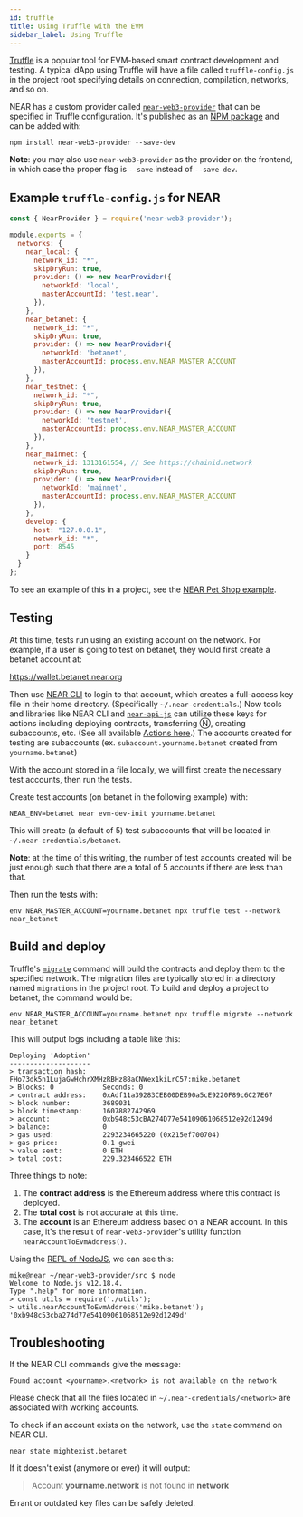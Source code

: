 ```yaml
---
id: truffle
title: Using Truffle with the EVM
sidebar_label: Using Truffle
---
```


[Truffle](https://trufflesuite.com/truffle) is a popular tool for EVM-based smart contract development and testing. A typical dApp using Truffle will have a file called `truffle-config.js` in the project root specifying details on connection, compilation, networks, and so on.

NEAR has a custom provider called [`near-web3-provider`](https://github.com/near/near-web3-provider) that can be specified in Truffle configuration. It's published as an [NPM package](https://npmjs.com/package/near-web3-provider) and can be added with:

    npm install near-web3-provider --save-dev

**Note**: you may also use `near-web3-provider` as the provider on the frontend, in which case the proper flag is `--save` instead of `--save-dev`.

## Example `truffle-config.js` for NEAR

```js
const { NearProvider } = require('near-web3-provider');

module.exports = {
  networks: {
    near_local: {
      network_id: "*",
      skipDryRun: true,
      provider: () => new NearProvider({
        networkId: 'local',
        masterAccountId: 'test.near',
      }),
    },
    near_betanet: {
      network_id: "*",
      skipDryRun: true,
      provider: () => new NearProvider({
        networkId: 'betanet',
        masterAccountId: process.env.NEAR_MASTER_ACCOUNT
      }),
    },
    near_testnet: {
      network_id: "*",
      skipDryRun: true,
      provider: () => new NearProvider({
        networkId: 'testnet',
        masterAccountId: process.env.NEAR_MASTER_ACCOUNT
      }),
    },
    near_mainnet: {
      network_id: 1313161554, // See https://chainid.network
      skipDryRun: true,
      provider: () => new NearProvider({
        networkId: 'mainnet',
        masterAccountId: process.env.NEAR_MASTER_ACCOUNT
      }),
    },
    develop: {
      host: "127.0.0.1",
      network_id: "*",
      port: 8545
    }
  }
};
```

To see an example of this in a project, see the [NEAR Pet Shop example](https://github.com/near-examples/near-pet-shop/blob/master/truffle-config.js).

## Testing

At this time, tests run using an existing account on the network. For example, if a user is going to test on betanet, they would first create a betanet account at:

https://wallet.betanet.near.org

Then use [NEAR CLI](/docs/development/near-cli) to login to that account, which creates a full-access key file in their home directory. (Specifically `~/.near-credentials`.) Now tools and libraries like NEAR CLI and [`near-api-js`](https://github.com/near/near-api-js) can utilize these keys for actions including deploying contracts, transferring Ⓝ, creating subaccounts, etc. (See all available [Actions here](https://nomicon.io/RuntimeSpec/Actions.html).) The accounts created for testing are subaccounts (ex. `subaccount.yourname.betanet` created from `yourname.betanet`)

With the account stored in a file locally, we will first create the necessary test accounts, then run the tests.
 
Create test accounts (on betanet in the following example) with:

    NEAR_ENV=betanet near evm-dev-init yourname.betanet
    
This will create (a default of 5) test subaccounts that will be located in `~/.near-credentials/betanet`.

**Note**: at the time of this writing, the number of test accounts created will be just enough such that there are a total of 5 accounts if there are less than that.

Then run the tests with:

    env NEAR_MASTER_ACCOUNT=yourname.betanet npx truffle test --network near_betanet

## Build and deploy

Truffle's [`migrate`](https://www.trufflesuite.com/docs/truffle/getting-started/running-migrations#command) command will build the contracts and deploy them to the specified network. The migration files are typically stored in a directory named `migrations` in the project root. To build and deploy a project to betanet, the command would be:

    env NEAR_MASTER_ACCOUNT=yourname.betanet npx truffle migrate --network near_betanet

This will output logs including a table like this:

```shell script
Deploying 'Adoption'
--------------------
> transaction hash:    FHo73dk5n1LujaGwHchrXMHzRBHz88aCNWex1kiLrC57:mike.betanet
> Blocks: 0            Seconds: 0
> contract address:    0xAdf11a39283CEB00DEB90a5cE9220F89c6C27E67
> block number:        3689031
> block timestamp:     1607882742969
> account:             0xb948c53cBA274D77e54109061068512e92d1249d
> balance:             0
> gas used:            2293234665220 (0x215ef700704)
> gas price:           0.1 gwei
> value sent:          0 ETH
> total cost:          229.323466522 ETH
```

Three things to note:
1. The **contract address** is the Ethereum address where this contract is deployed.
2. The **total cost** is not accurate at this time.
3. The **account** is an Ethereum address based on a NEAR account. In this case, it's the result of `near-web3-provider`'s utility function `nearAccountToEvmAddress()`.

Using the [REPL of NodeJS](https://nodejs.dev/learn/how-to-use-the-nodejs-repl), we can see this:

```shell script
mike@near ~/near-web3-provider/src $ node
Welcome to Node.js v12.18.4.
Type ".help" for more information.
> const utils = require('./utils');
> utils.nearAccountToEvmAddress('mike.betanet');
'0xb948c53cba274d77e54109061068512e92d1249d'
```

## Troubleshooting

If the NEAR CLI commands give the message:

`Found account <yourname>.<network> is not available on the network`

Please check that all the files located in `~/.near-credentials/<network>` are associated with working accounts. 

To check if an account exists on the network, use the `state` command on NEAR CLI.

    near state mightexist.betanet
    
If it doesn't exist (anymore or ever) it will output:

>Account **yourname.network** is not found in **network** 

Errant or outdated key files can be safely deleted.
